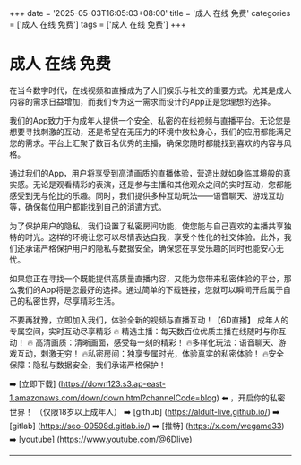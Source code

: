 +++
date = '2025-05-03T16:05:03+08:00'
title = '成人 在线 免费'
categories = ['成人 在线 免费']
tags = ['成人 在线 免费']
+++

# 成人 在线 免费

在当今数字时代，在线视频和直播成为了人们娱乐与社交的重要方式。尤其是成人内容的需求日益增加，而我们专为这一需求而设计的App正是您理想的选择。

我们的App致力于为成年人提供一个安全、私密的在线视频与直播平台。无论您是想要寻找刺激的互动，还是希望在无压力的环境中放松身心，我们的应用都能满足您的需求。平台上汇聚了数百名优秀的主播，确保您随时都能找到喜欢的内容与风格。

通过我们的App，用户将享受到高清画质的直播体验，营造出就如身临其境般的真实感。无论是观看精彩的表演，还是参与主播和其他观众之间的实时互动，您都能感受到无与伦比的乐趣。同时，我们提供多种互动玩法——语音聊天、游戏互动等，确保每位用户都能找到自己的消遣方式。

为了保护用户的隐私，我们设置了私密房间功能，使您能与自己喜欢的主播共享独特的时光。这样的环境让您可以尽情表达自我，享受个性化的社交体验。此外，我们还承诺严格保护用户的隐私与数据安全，确保您在享受乐趣的同时也能安心无忧。

如果您正在寻找一个既能提供高质量直播内容，又能为您带来私密体验的平台，那么我们的App将是您最好的选择。通过简单的下载链接，您就可以瞬间开启属于自己的私密世界，尽享精彩生活。

不要再犹豫，立即加入我们，体验全新的视频与直播互动！【6D直播】
成年人的专属空间，实时互动尽享精彩
🔥 精选主播：每天数百位优质主播在线随时与你互动！
🔥 高清画质：清晰画面，感受每一刻的精彩！
🔥多样化玩法：语音聊天、游戏互动，刺激无穷！
🔥私密房间：独享专属时光，体验真实的私密体验！
🔥安全保障：隐私与数据安全，我们承诺严格保护！

➡️ [立即下载] (https://down123.s3.ap-east-1.amazonaws.com/down/down.html?channelCode=blog) ⬅️ ，开启你的私密世界！
（仅限18岁以上成年人）
➡️ [github] (https://aldult-live.github.io/)
➡️ [gitlab] (https://seo-09598d.gitlab.io/)
➡️ [推特] (https://x.com/wegame33)
➡️ [youtube] (https://www.youtube.com/@6Dlive)

---
